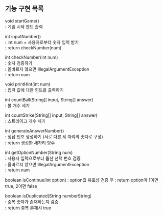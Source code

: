 ## 기능 구현 목록
void startGame()  
: 게임 시작 멘트 출력  

int inputNumber()  
: int num = 사용자로부터 숫자 입력 받기  
: return checkNumber(num)  

int checkNumber(int num)  
: 숫자 검증하기  
: 올바르지 않으면 IllegalArgumentException  
: return num  
 
void printHint(int num)  
: 입력 값에 대한 힌트를 출력하기  

int countBall(String[] input, String[] answer)  
: 볼 개수 세기    

int countStrike(String[] input, String[] answer)  
: 스트라이크 개수 세기



int generateAnswerNumber()  
: 정답 번호 생성하기 (서로 다른 세 자리의 숫자로 구성)   
: return 생성한 세자리 양수 

int getOptionNumber(String num)  
: 사용자 입력으로부터 옵션 선택 번호 검증  
: 올바르지 않으면 IllegalArgumentException  
: return num  

boolean isContinue(int option)
: option값 유효성 검증 후
: return option이 1이면 true, 2이면 false

boolean isDuplicated(String numberString)  
: 중복 숫자가 존재하는지 검증  
: return 중복 존재시 true  